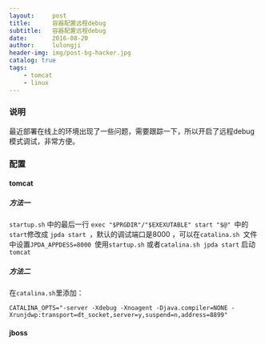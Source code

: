 ```yaml
---
layout:     post
title:      容器配置远程debug
subtitle:   容器配置远程debug
date:       2016-08-20
author:     lulongji
header-img: img/post-bg-hacker.jpg
catalog: true
tags:
    - tomcat
    - linux
---
```


### 说明
最近部署在线上的环境出现了一些问题，需要跟踪一下，所以开启了远程debug模式调试，非常方便。

### 配置

#### tomcat

##### 方法一
```startup.sh``` 中的最后一行 ```exec "$PRGDIR"/"$EXEXUTABLE" start "$@" ```中的```start```修改成 ```jpda start ```，默认的调试端口是8000 ，可以在```catalina.sh ```文件中设置```JPDA_APPDESS=8000 ```使用```startup.sh``` 或者```catalina.sh jpda start``` 启动```tomcat``` 

##### 方法二
在```catalina.sh```里添加： 

    CATALINA_OPTS="-server -Xdebug -Xnoagent -Djava.compiler=NONE -Xrunjdwp:transport=dt_socket,server=y,suspend=n,address=8899" 


#### jboss